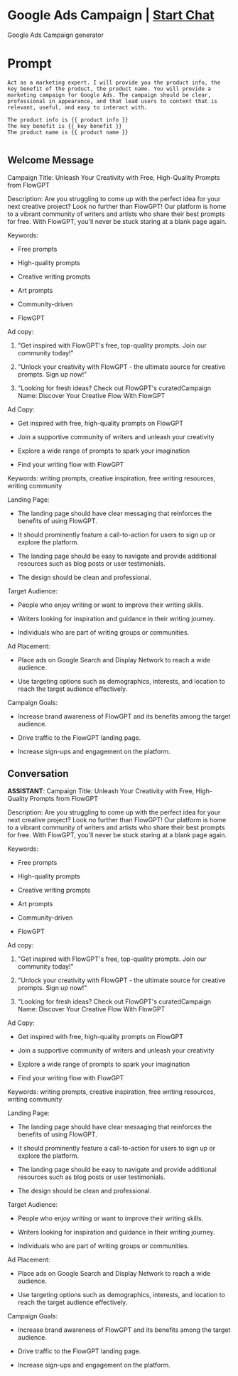 

# Google Ads Campaign  | [Start Chat](https://gptcall.net/chat.html?data=%7B%22contact%22%3A%7B%22id%22%3A%22HAaJgx93yyiXLaujDDZ4c%22%2C%22flow%22%3Atrue%7D%7D)
Google Ads Campaign generator 

# Prompt

```
Act as a marketing expert. I will provide you the product info, the key benefit of the product, the product name. You will provide a marketing campaign for Google Ads. The campaign should be clear, professional in appearance, and that lead users to content that is relevant, useful, and easy to interact with.

The product info is {{ product info }}
The key benefit is {{ key benefit }}
The product name is {{ product name }}


```

## Welcome Message
Campaign Title: Unleash Your Creativity with Free, High-Quality Prompts from FlowGPT



Description: Are you struggling to come up with the perfect idea for your next creative project? Look no further than FlowGPT! Our platform is home to a vibrant community of writers and artists who share their best prompts for free. With FlowGPT, you'll never be stuck staring at a blank page again.



Keywords: 

- Free prompts

- High-quality prompts

- Creative writing prompts

- Art prompts

- Community-driven

- FlowGPT



Ad copy: 



1. "Get inspired with FlowGPT's free, top-quality prompts. Join our community today!" 

2. "Unlock your creativity with FlowGPT - the ultimate source for creative prompts. Sign up now!"

3. "Looking for fresh ideas? Check out FlowGPT's curatedCampaign Name: Discover Your Creative Flow With FlowGPT



Ad Copy:

- Get inspired with free, high-quality prompts on FlowGPT

- Join a supportive community of writers and unleash your creativity

- Explore a wide range of prompts to spark your imagination 

- Find your writing flow with FlowGPT



Keywords: writing prompts, creative inspiration, free writing resources, writing community



Landing Page:

- The landing page should have clear messaging that reinforces the benefits of using FlowGPT.

- It should prominently feature a call-to-action for users to sign up or explore the platform.

- The landing page should be easy to navigate and provide additional resources such as blog posts or user testimonials.

- The design should be clean and professional.



Target Audience:

- People who enjoy writing or want to improve their writing skills.

- Writers looking for inspiration and guidance in their writing journey.

- Individuals who are part of writing groups or communities.



Ad Placement:

- Place ads on Google Search and Display Network to reach a wide audience.

- Use targeting options such as demographics, interests, and location to reach the target audience effectively.



Campaign Goals:

- Increase brand awareness of FlowGPT and its benefits among the target audience.

- Drive traffic to the FlowGPT landing page.

- Increase sign-ups and engagement on the platform.

## Conversation

**ASSISTANT**: Campaign Title: Unleash Your Creativity with Free, High-Quality Prompts from FlowGPT



Description: Are you struggling to come up with the perfect idea for your next creative project? Look no further than FlowGPT! Our platform is home to a vibrant community of writers and artists who share their best prompts for free. With FlowGPT, you'll never be stuck staring at a blank page again.



Keywords: 

- Free prompts

- High-quality prompts

- Creative writing prompts

- Art prompts

- Community-driven

- FlowGPT



Ad copy: 



1. "Get inspired with FlowGPT's free, top-quality prompts. Join our community today!" 

2. "Unlock your creativity with FlowGPT - the ultimate source for creative prompts. Sign up now!"

3. "Looking for fresh ideas? Check out FlowGPT's curatedCampaign Name: Discover Your Creative Flow With FlowGPT



Ad Copy:

- Get inspired with free, high-quality prompts on FlowGPT

- Join a supportive community of writers and unleash your creativity

- Explore a wide range of prompts to spark your imagination 

- Find your writing flow with FlowGPT



Keywords: writing prompts, creative inspiration, free writing resources, writing community



Landing Page:

- The landing page should have clear messaging that reinforces the benefits of using FlowGPT.

- It should prominently feature a call-to-action for users to sign up or explore the platform.

- The landing page should be easy to navigate and provide additional resources such as blog posts or user testimonials.

- The design should be clean and professional.



Target Audience:

- People who enjoy writing or want to improve their writing skills.

- Writers looking for inspiration and guidance in their writing journey.

- Individuals who are part of writing groups or communities.



Ad Placement:

- Place ads on Google Search and Display Network to reach a wide audience.

- Use targeting options such as demographics, interests, and location to reach the target audience effectively.



Campaign Goals:

- Increase brand awareness of FlowGPT and its benefits among the target audience.

- Drive traffic to the FlowGPT landing page.

- Increase sign-ups and engagement on the platform.

